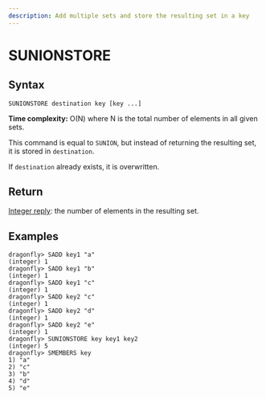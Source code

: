```yaml
---
description: Add multiple sets and store the resulting set in a key
---
```


# SUNIONSTORE

## Syntax

    SUNIONSTORE destination key [key ...]

**Time complexity:** O(N) where N is the total number of elements in all given sets.

This command is equal to `SUNION`, but instead of returning the resulting set,
it is stored in `destination`.

If `destination` already exists, it is overwritten.

## Return

[Integer reply](https://redis.io/docs/reference/protocol-spec#resp-integers): the number of elements in the resulting set.

## Examples

```shell
dragonfly> SADD key1 "a"
(integer) 1
dragonfly> SADD key1 "b"
(integer) 1
dragonfly> SADD key1 "c"
(integer) 1
dragonfly> SADD key2 "c"
(integer) 1
dragonfly> SADD key2 "d"
(integer) 1
dragonfly> SADD key2 "e"
(integer) 1
dragonfly> SUNIONSTORE key key1 key2
(integer) 5
dragonfly> SMEMBERS key
1) "a"
2) "c"
3) "b"
4) "d"
5) "e"
```

